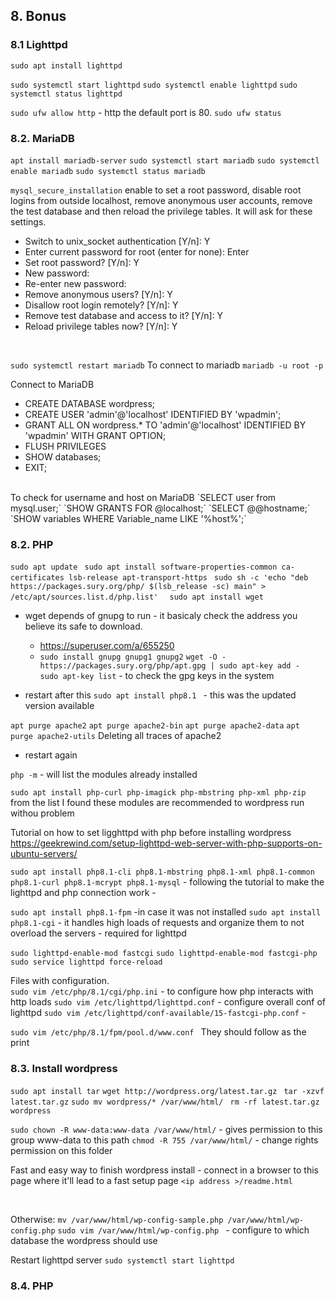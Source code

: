 ## 8. Bonus

### 8.1 Lighttpd

`sudo apt install lighttpd`

`sudo systemctl start lighttpd`
`sudo systemctl enable lighttpd`
`sudo systemctl status lighttpd`

`sudo ufw allow http` - http the default port is 80.
`sudo ufw status`

### 8.2. MariaDB
 
 `apt install mariadb-server`
 `sudo systemctl start mariadb`
 `sudo systemctl enable mariadb`
 `sudo systemctl status mariadb`

 `mysql_secure_installation` enable to set a root password, disable root logins from outside localhost, remove anonymous user accounts, remove the test database and then reload the privilege tables. It will ask for these settings.
 - Switch to unix_socket authentication [Y/n]: Y
 - Enter current password for root (enter for none): Enter
 - Set root password? [Y/n]: Y
 - New password: 
 - Re-enter new password: 
 - Remove anonymous users? [Y/n]: Y
 - Disallow root login remotely? [Y/n]: Y
 - Remove test database and access to it? [Y/n]:  Y
 - Reload privilege tables now? [Y/n]:  Y

</br>

 `sudo systemctl restart mariadb`
To connect to mariadb 
`mariadb -u root -p `

Connect to MariaDB
 - CREATE DATABASE wordpress;
 - CREATE USER 'admin'@'localhost' IDENTIFIED BY 'wpadmin';
 - GRANT ALL ON wordpress.* TO 'admin'@'localhost' IDENTIFIED BY 'wpadmin' WITH GRANT OPTION;
 - FLUSH PRIVILEGES
 - SHOW databases;
 - EXIT;

</br>
To check for username and host on MariaDB
`SELECT user from mysql.user;`
`SHOW GRANTS FOR <username>@localhost;`
`SELECT @@hostname;`
`SHOW variables WHERE Variable_name LIKE '%host%';`

### 8.2. PHP
 `sudo apt update `
 `sudo apt install software-properties-common ca-certificates lsb-release apt-transport-https `
 `sudo sh -c 'echo "deb https://packages.sury.org/php/ $(lsb_release -sc) main" > /etc/apt/sources.list.d/php.list'  `
 `sudo apt install wget`
 - wget depends of gnupg to run - it basicaly check the address you believe its safe to download. 
   - https://superuser.com/a/655250
   - `sudo install gnupg gnupg1 gnupg2`
 `wget -O - https://packages.sury.org/php/apt.gpg | sudo apt-key add -  `
 `sudo apt-key list` - to check the gpg keys in the system

 - restart after this
`sudo apt install php8.1 ` - this was the updated version available


`apt purge apache2`
`apt purge apache2-bin`
`apt purge apache2-data`
`apt purge apache2-utils`
Deleting all traces of apache2 
- restart again 

`php -m` - will list the modules already installed

`sudo apt install php-curl php-imagick php-mbstring php-xml php-zip` from the list I found these modules are recommended to wordpress run withou problem

Tutorial on how to set ligghttpd with php before installing wordpress 
https://geekrewind.com/setup-lighttpd-web-server-with-php-supports-on-ubuntu-servers/

`sudo apt install php8.1-cli php8.1-mbstring php8.1-xml php8.1-common php8.1-curl php8.1-mcrypt php8.1-mysql` - following the tutorial to make the lighttpd and php connection work - 

`sudo apt install php8.1-fpm` -in case it was not installed
`sudo apt install php8.1-cgi` - it handles high loads of requests and organize them to not overload the servers - required for lighttpd


`sudo lighttpd-enable-mod fastcgi` 
`sudo lighttpd-enable-mod fastcgi-php`
`sudo service lighttpd force-reload`

Files with configuration.    
`sudo vim /etc/php/8.1/cgi/php.ini` - to configure how php interacts with http loads
`sudo vim /etc/lighttpd/lighttpd.conf` - configure overall conf of lighttpd
`sudo vim /etc/lighttpd/conf-available/15-fastcgi-php.conf` -

`sudo vim /etc/php/8.1/fpm/pool.d/www.conf `
They should follow as the print 
### 8.3. Install wordpress
`sudo apt install tar`
`wget http://wordpress.org/latest.tar.gz `
` tar -xzvf latest.tar.gz `
` sudo mv wordpress/* /var/www/html/  `
` rm -rf latest.tar.gz wordpress ` 

`sudo chown -R www-data:www-data /var/www/html/` - gives permission to this group www-data to this path
`chmod -R 755 /var/www/html/` - change rights permission on this folder

Fast and easy way to finish wordpress install - connect in a browser to this page where it'll lead to a fast setup page 
`<ip address >/readme.html `

</br>

Otherwise: 
`mv /var/www/html/wp-config-sample.php /var/www/html/wp-config.php`
`sudo vim /var/www/html/wp-config.php ` - configure to which database the wordpress should use

Restart lighttpd server
`sudo systemctl start lighttpd`

### 8.4. PHP